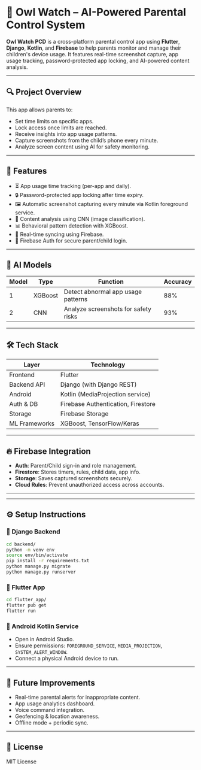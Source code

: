 # 🦉 Owl Watch – AI-Powered Parental Control System

**Owl Watch PCD** is a cross-platform parental control app using **Flutter**, **Django**, **Kotlin**, and **Firebase** to help parents monitor and manage their children's device usage. It features real-time screenshot capture, app usage tracking, password-protected app locking, and AI-powered content analysis.

---

## 🔍 Project Overview

This app allows parents to:

* Set time limits on specific apps.
* Lock access once limits are reached.
* Receive insights into app usage patterns.
* Capture screenshots from the child’s phone every minute.
* Analyze screen content using AI for safety monitoring.

---

## 🚀 Features

* ⏳ App usage time tracking (per-app and daily).
* 🔒 Password-protected app locking after time expiry.
* 🖼️ Automatic screenshot capturing every minute via Kotlin foreground service.
* 🧠 Content analysis using CNN (image classification).
* 📊 Behavioral pattern detection with XGBoost.
* 🔄 Real-time syncing using Firebase.
* 🔐 Firebase Auth for secure parent/child login.

---

## 🧠 AI Models

| Model | Type    | Function                             | Accuracy |
| ----- | ------- | ------------------------------------ | -------- |
| 1     | XGBoost | Detect abnormal app usage patterns   | 88%      |
| 2     | CNN     | Analyze screenshots for safety risks | 93%      |

---

## 🛠 Tech Stack

| Layer         | Technology                         |
| ------------- | ---------------------------------- |
| Frontend      | Flutter                            |
| Backend API   | Django (with Django REST)          |
| Android       | Kotlin (MediaProjection service)   |
| Auth & DB     | Firebase Authentication, Firestore |
| Storage       | Firebase Storage                   |
| ML Frameworks | XGBoost, TensorFlow/Keras          |

---

## 🔥 Firebase Integration

* **Auth**: Parent/Child sign-in and role management.
* **Firestore**: Stores timers, rules, child data, app info.
* **Storage**: Saves captured screenshots securely.
* **Cloud Rules**: Prevent unauthorized access across accounts.

---



---

## ⚙️ Setup Instructions

### 🔧 Django Backend

```bash
cd backend/
python -m venv env
source env/bin/activate
pip install -r requirements.txt
python manage.py migrate
python manage.py runserver
```

### 📱 Flutter App

```bash
cd flutter_app/
flutter pub get
flutter run
```

### 🤖 Android Kotlin Service

* Open in Android Studio.
* Ensure permissions: `FOREGROUND_SERVICE`, `MEDIA_PROJECTION`, `SYSTEM_ALERT_WINDOW`.
* Connect a physical Android device to run.

---

## 🚧 Future Improvements

* Real-time parental alerts for inappropriate content.
* App usage analytics dashboard.
* Voice command integration.
* Geofencing & location awareness.
* Offline mode + periodic sync.

---

## 📄 License

MIT License

